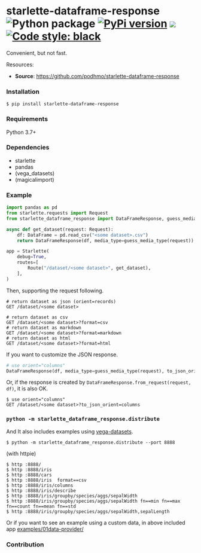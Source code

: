 # starlette-dataframe-response ![Python package](https://github.com/podhmo/starlette-dataframe-response/workflows/Python%20package/badge.svg) [![PyPi version](https://img.shields.io/pypi/v/starlette-dataframe-response.svg)](https://pypi.python.org/pypi/starlette-dataframe-response) [![](https://img.shields.io/badge/python-3.7+-blue.svg)](https://www.python.org/download/releases/3.7.0/) [![Code style: black](https://img.shields.io/badge/code%20style-black-000000.svg)](https://black.readthedocs.io/en/stable/)

Convenient, but not fast.

Resources:

* **Source**: https://github.com/podhmo/starlette-dataframe-response

### Installation 

`$ pip install starlette-dataframe-response`


### Requirements
Python 3.7+

### Dependencies

- starlette
- pandas
- (vega_datasets)
- (magicalimport)

### Example

```python
import pandas as pd
from starlette.requests import Request
from starlette_dataframe_response import DataFrameResponse, guess_media_type

async def get_dataset(request: Request):
    df: DataFrame = pd.read_csv("<some dataset>.csv")
    return DataFrameResponse(df, media_type=guess_media_type(request))

app = Starlette(
    debug=True,
    routes=[
        Route("/dataset/<some dataset>", get_dataset),
    ],
)
```


Then, supporting the request following.

```
# return dataset as json (orient=records)
GET /dataset/<some dataset>

# return dataset as csv
GET /dataset/<some dataset>?format=csv
# return dataset as markdown
GET /dataset/<some dataset>?format=markdown
# return dataset as html
GET /dataset/<some dataset>?format=html
```

If you want to customize the JSON response.

```py
# use orient="columns"
DataFrameResponse(df, media_type=guess_media_type(request), to_json_orient="columns")
```

Or, if the response is created by `DataFrameResponse.from_request(request, df)`, it is also OK.

```console
$ use orient="columns"
GET /dataset/<some dataset>?to_json_orient=columns
```

### `python -m starlette_dataframe_response.distribute`

And It also includes examples using [vega-datasets](https://github.com/vega/vega-datasets).

```console
$ python -m starlette_dataframe_response.distribute --port 8888
```

(with httpie)

```
$ http :8888/
$ http :8888/iris
$ http :8888/cars
$ http :8888/iris  format==csv
$ http :8888/iris/columns
$ http :8888/iris/describe
$ http :8888/iris/groupby/species/aggs/sepalWidth
$ http :8888/iris/groupby/species/aggs/sepalWidth fn==min fn==max fn==count fn==mean fn==std
$ http :8888/iris/groupby/species/aggs/sepalWidth,sepalLength
```

Or if you want to see an example using a custom data, in above included app [examples/01data-provider/](https://github.com/podhmo/starlette-dataframe-response/tree/main/_examples/01data-provider)

### Contribution
